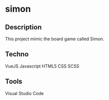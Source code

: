 # simon

## Description

This project mimic the board game called Simon.

## Techno

VueJS Javascript HTML5 CSS SCSS

## Tools

Visual Studio Code
